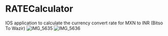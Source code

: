 # RATECalculator
IOS application to calculate the currency convert rate for MXN to INR (Bitso To Wazir)
![IMG_5635](https://github.com/yaswanthp1/RATECalculator/assets/48950200/e62327b8-4028-4e3b-866f-913459e9e11d)
![IMG_5636](https://github.com/yaswanthp1/RATECalculator/assets/48950200/0c38dd75-763c-42a4-a4ee-e7cc54f3f0d2)
